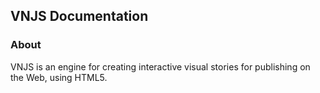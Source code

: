 ## VNJS Documentation

### About

VNJS is an engine for creating interactive visual stories for publishing on the Web, using HTML5.
